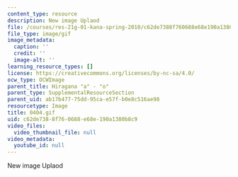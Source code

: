```yaml
---
content_type: resource
description: New image Uplaod
file: /courses/res-21g-01-kana-spring-2010/c62de7388f760688e68e190a1380b8c9_0404.gif
file_type: image/gif
image_metadata:
  caption: ''
  credit: ''
  image-alt: ''
learning_resource_types: []
license: https://creativecommons.org/licenses/by-nc-sa/4.0/
ocw_type: OCWImage
parent_title: Hiragana "a" - "o"
parent_type: SupplementalResourceSection
parent_uid: ab17b477-75dd-95ca-e57f-b0e8c516ae98
resourcetype: Image
title: 0404.gif
uid: c62de738-8f76-0688-e68e-190a1380b8c9
video_files:
  video_thumbnail_file: null
video_metadata:
  youtube_id: null
---
```

New image Uplaod